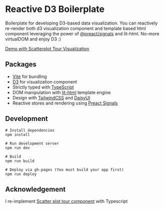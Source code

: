 # Reactive D3 Boilerplate

Boilerplate for developing D3-based data visualization. You can reactively re-render both d3 visualization component and template based html component leveraging the power of [@preact/signals](https://github.com/preactjs/signals) and lit-html. No-more virtualDOM and enjoy D3 :)

[Demo with Scatterplot Tour Visualization](https://git.jasonchoi.dev/reactive-d3-boilerplate)

## Packages

- [Vite](https://vitejs.dev/) for bundling
- [D3](https://d3js.org/) for visualization component
- Strictly typed with [TypeScript](https://www.typescriptlang.org/)
- DOM manipulation with [lit-html](https://lit.dev) template engine
- Design with [TailwindCSS](https://tailwindcss.com) and [DaisyUI](https://daisyui.com/)
- Reactive stores and rendering using [Preact Signals](https://github.com/preactjs/signals)

## Development

```
# Install dependencies
npm install

# Run development server
npm run dev

# Build
npm run build

# Deploy via gh-pages (You must build your app first)
npm run deploy
```

## Acknowledgement

I re-implement [Scatter plot tour component](https://github.com/takanori-fujiwara/d3-gallery-javascript/tree/main/animation/scatterplot-tour) with Typescript
